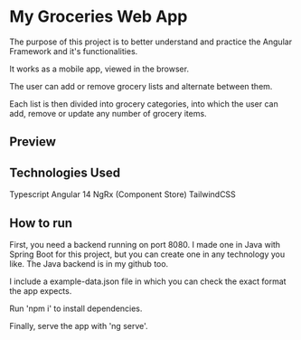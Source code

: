 # My Groceries Web App

The purpose of this project is to better understand and practice the Angular Framework and it's functionalities.

It works as a mobile app, viewed in the browser.

The user can add or remove grocery lists and alternate between them.

Each list is then divided into grocery categories, into which the user can add, remove or update any number of grocery items.

## Preview



## Technologies Used

Typescript
Angular 14
NgRx (Component Store)
TailwindCSS

## How to run

First, you need a backend running on port 8080. I made one in Java with Spring Boot for this project, but you can create one in any technology you like. 
The Java backend is in my github too.

I include a example-data.json file in which you can check the exact format the app expects.

Run 'npm i' to install dependencies. 

Finally, serve the app with 'ng serve'.


